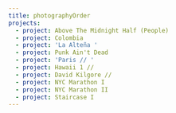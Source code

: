 ```yaml
---
title: photographyOrder
projects:
  - project: Above The Midnight Half (People)
  - project: Colombia
  - project: 'La Alteña '
  - project: Punk Ain't Dead
  - project: 'Paris // '
  - project: Hawaii 1 //
  - project: David Kilgore //
  - project: NYC Marathon I
  - project: NYC Marathon II
  - project: Staircase I
---
```


